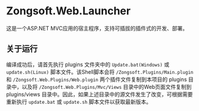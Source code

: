 ﻿Zongsoft.Web.Launcher
=====================

这是一个ASP.NET MVC应用的宿主程序，支持可插拔的插件式的开发、部署。

## 关于运行

编译成功后，请首先执行 plugins 文件夹中的 `Update.bat(Windows)` 或 `update.sh(Linux)` 脚本文件。该Shell脚本会将 `/Zongsoft.Plugins/Main.plugin` 和 `/Zongsoft.Web.Plugins/Web.plugin` 两个插件文件复制到本项目的 plugins 目录中，以及将 `/Zongsoft.Web.Plugins/Mvc/Views` 目录中的Web页面文件复制到 plugins/views 目录中。因此，如果上述目录中的源文件发生了改变，可根据需要重新执行 `update.bat` 或 `update.sh` 脚本文件以获取最新版本。
